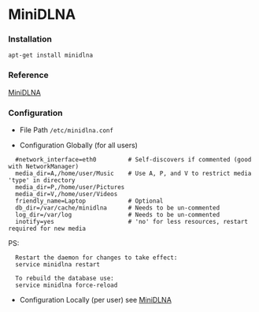 # MiniDLNA

### Installation
`apt-get install minidlna`

### Reference
[MiniDLNA](https://help.ubuntu.com/community/MiniDLNA)

### Configuration
  + File Path
    `/etc/minidlna.conf`

  + Configuration Globally (for all users)
  ```
    #network_interface=eth0         # Self-discovers if commented (good with NetworkManager)
    media_dir=A,/home/user/Music    # Use A, P, and V to restrict media 'type' in directory
    media_dir=P,/home/user/Pictures
    media_dir=V,/home/user/Videos
    friendly_name=Laptop            # Optional
    db_dir=/var/cache/minidlna      # Needs to be un-commented
    log_dir=/var/log                # Needs to be un-commented
    inotify=yes                     # 'no' for less resources, restart required for new media
  ```
  PS:
  ```
    Restart the daemon for changes to take effect:
    service minidlna restart

    To rebuild the database use:
    service minidlna force-reload
  ```

  + Configuration Locally (per user)
  see [MiniDLNA](https://help.ubuntu.com/community/MiniDLNA)
